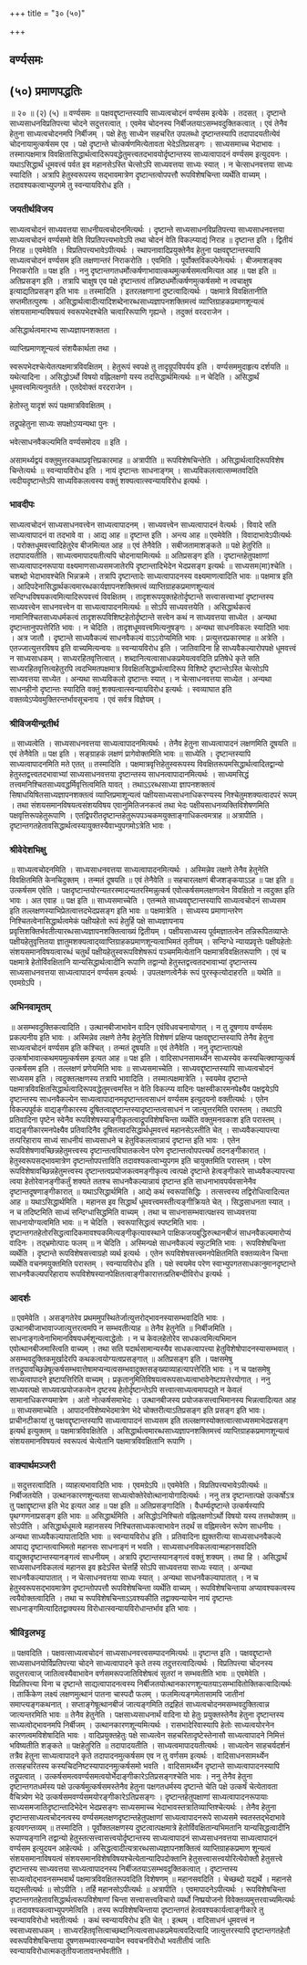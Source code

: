 +++
title = "३० (५०)"

+++


## वर्ण्यसमः

## (५०) **प्रमाणपद्धतिः**

॥ २० ॥ (२) (५) ॥ वर्ण्यसमः ॥ पक्षवद्दृष्टान्तस्यापि साध्यत्वचोदनं वर्ण्यसम इत्येके । तदसत् । दृष्टान्ते साध्यसाधनविप्रतिपत्त्या चोदने सदुत्तरत्वात् । एवमेव चोदनस्य निर्बीजतयाऽसम्भवदुक्तिकत्वात् । एवं तेनैव हेतुना साध्यत्वचोदनमपि निर्बीजम् । पक्षे हेतुः साध्येन सहचरित उपलब्धो दृष्टान्तस्यापि तदापादयतीत्येवं चोदनायामुत्कर्षसम एव । पक्षे दृष्टान्ते चोत्कर्षणमित्येतावता भेदेऽतिप्रसङ्गः । साध्यसमाच्च भेदाभावः । तस्मात्पक्षमात्र विवक्षितासिद्धार्थत्वादिरूपवद्धेतुमत्त्वतदभावयोर्दृष्टान्तस्य साध्यत्वापादनं वर्ण्यसम इत्युदयनः । यथाऽसिद्धार्थं धूमवत्त्वं पर्वत इव महानसेऽस्ति चेत्सोऽपि साध्यवत्तया साध्यः स्यात् । न चेत्साधनवत्तया साध्यः स्यादिति । अत्रापि हेतुस्वरूपस्य सद्भावमात्रेण दृष्टान्तत्वोपपत्तौ रूपविशेषचिन्ता व्यर्थेति वाच्यम् । तदावश्यकत्वाभ्युपगमे तु स्वन्यायविरोध इति ।

### **जयतीर्थविजय**

साध्यत्वचोदनं साध्यवत्तया साधनीयत्वचोदनमित्यर्थः । दृष्टान्ते साध्यसाधनविप्रतिपत्त्या साध्यसाधनवत्तया साध्यत्वचोदनं वर्ण्यसमो वेति विप्रतिपत्त्यभावेऽपि तथा चोदनं वेति विकल्प्याद्यं निराह ॥ दृष्टान्त इति । द्वितीयं निराह ॥ एवमेवेति । विप्रतिपत्त्यभावेऽपीत्यर्थः । स्थापनावादिप्रयुक्तेनैव हेतुना पक्षवद्दृष्टान्तस्यापि साध्यत्वचोदनं वर्ण्यसम इति लक्षणान्तरं निराकरोति । एवमिति । पूर्वोक्तविकल्पेनेत्यर्थः । बीजमाशङ्क्य निराकरोति ॥ पक्ष इति । ननु दृष्टान्तगतधर्मोत्कर्षणाभावात्कथमुत्कर्षसमत्वमित्यत आह ॥ पक्ष इति ॥ अतिप्रसङ्ग इति । तत्रापि चाक्षुष एव पक्षे दृष्टान्तत्वं तन्निष्ठधर्मोत्कर्षणमुत्कर्षसमो न त्वचाक्षुष इत्याद्यतिप्रसङ्ग इति भावः ॥ तस्मादिति । इतरलक्षणानां दुष्टत्वादित्यर्थः । पक्षमात्रे विवक्षितानीति सप्तमीतत्पुरुषः । असिद्धार्थत्वादीत्यादिशब्देनारब्धसाध्यज्ञापनशक्तिमत्त्वं व्याप्तिग्राहकप्रमाणशून्यत्वं संशयसामान्यविषयत्वं स्वरूपभेदश्चेति चत्वारिरूपाणि गृह्यन्ते । तदुक्तं वरदराजेन ।

असिद्धार्थत्वमारभ्य साध्यज्ञापनशक्तता ।

व्याप्तिप्रमाणशून्यत्वं संशयैकार्थता तथा ।

स्वरूपभेदश्चेत्येतत्पक्षमात्रविवक्षितम् । हेतुरूपं स्वपक्षे तु तादृग्रूपविपर्यय इति । वर्ण्यसममुदाहृत्य दर्शयति ॥ यथेत्यादिना । असिद्धोऽर्थो विषयो वह्निलक्षणो यस्य तदसिद्धार्थमित्यर्थः ॥ न चेदिति । असिद्धार्थं धूमवत्त्वमित्यनुवर्तते । एतदेवोक्तं वरदराजेन ।

हेतोस्तु यादृशं रूपं पक्षमात्रविवक्षितम् ।

तद्रूपहेतुना साध्यः सपक्षोऽप्यन्यथा पुनः ।

भवेत्साधनवैकल्यमिति वर्ण्यसमोदय ॥ इति ।

असामर्थ्यद्वयं वक्तुमुत्तरकथाप्रवृत्तिप्रकारमाह ॥ अत्रापीति ॥ रूपविशेषचिन्तेति । असिद्धार्थत्वादिरूपविशेष चिन्तेत्यर्थः ॥ स्वन्यायविरोध इति । नायं दृष्टान्तः साधनाङ्गम् । साध्यविकलत्वात्सम्मतवदिति त्वदीयदृष्टान्तेऽपि साध्यविकलत्वस्य वक्तुं शक्यत्वात्स्वन्यायविरोध इत्यर्थः ।

### **भावदीपः**

साध्यत्वचोदनं साध्यसाधनवत्त्वेन साध्यत्वापादनम् । साध्यवत्त्वेन साध्यत्वापादनं वेत्यर्थः । विवादे सति साध्यत्वापादनं वा तदभावे वा । आद्य आह ॥ दृष्टान्त इति । अन्त्य आह ॥ एवमेवेति । विवादाभावेऽपीत्यर्थः । परोक्तधूमवत्त्वादिहेतुरेव बीजमित्यत आह ॥ एवं तेनैवेति । सबीजतामाशङ्कते ॥ पक्षे हेतुरिति ॥ तदापादयतीति । साध्यत्वमापादयतीत्यपि चोदनायामित्यर्थः ॥ अतिप्रसङ्ग इति । दृष्टान्तहेतुपक्षाणां साध्यत्वापादनरूपाया वक्ष्यमाणसाध्यसमजातेरपि दृष्टान्तादिभेदेन भेदप्रसङ्ग इत्यर्थः ॥ साध्यसम(मा)श्चेति । चशब्दो भेदाभावश्चेति भिन्नक्रमे । तत्रापि दृष्टान्तादेः साध्यत्वापादनस्य वक्ष्यमाणत्वादिति भावः ॥ पक्षमात्र इति । आदिपदेनासिद्धार्थकत्वमारब्धकार्यज्ञापनशक्तिमत्त्वं व्याप्तिग्राहकप्रमाणशून्यत्वं सन्दिग्धविषयकत्वमित्यादिरूपवत्त्वं विवक्षितम् । तादृशरूपयुक्तहेतोर्दृष्टान्ते सत्त्वासत्त्वाभ्यां दृष्टान्तस्य साध्यवत्त्वेन साधनवत्त्वेन वा साध्यत्वापादनमित्यर्थः ॥ सोऽपि साध्यवत्तयेति । असिद्धार्थकत्वं नामानिश्चितसाध्यधर्मकत्वं तादृशरूपविशिष्टहेतोर्दृष्टान्ते सत्त्वेन कथं न साध्यवत्तया साध्येत । अन्यथा दृष्टान्तानुपपत्तेरिति भावः । न चेदिति । तादृशधूमवत्त्वमित्यनुषङ्गः । अन्यथा साधनविकलः स्यादिति भावः । अत्र जातौ । दृष्टान्ते साध्यवैकल्यं साधनवैकल्यं वाऽऽरोप्यमिति भावः । प्रत्युत्तरप्रकारमाह ॥ अत्रेति । एतज्जात्युत्तरविषय इति वाच्यमित्यन्वयः ॥ स्वन्यायविरोध इति । जातिवादिना हि साध्यवैकल्यारोपपक्षे धूमवत्त्वं न साध्यसाधकम् । साध्यरहितवृत्तित्वात् । शब्दानित्यत्वासाधकप्रमेयत्ववदिति प्रतिषेधे कृते सति साध्यरहितवृत्तित्वहेतुरपि त्वदभिमतपक्षमात्र विवक्षितसिद्धार्थत्वादिरूप विशिष्टे दृष्टान्तेऽस्ति चेत्सोऽपि साध्यवत्तया साध्येत । अन्यथा साध्यविकलो दृष्टान्तः स्यात् । न चेत्साधनवत्तया साध्येत । अन्यथा साधनहीनो दृष्टान्तः स्यादिति वक्तुं शक्यत्वात्स्वन्यायविरोध इत्यर्थः । स्वव्याघात इति वक्तव्येऽप्येवमुक्तिरन्तर्भावसूचनाय । एवं सर्वत्र विज्ञेयम् ।

### **श्रीविजयीन्द्रतीर्थ**

॥ साध्यत्वेति । साध्यसाधनवत्तया साध्यत्वापादनमित्यर्थः । तेनैव हेतुना साध्यत्वापादनं लक्षणमिति दूषयति ॥ एवं तेनैवेति ॥ पक्ष इति । सङ्ग्राहकं लक्षणं प्रागेवोक्तमिति भावः ॥ साध्येति । दृष्टान्तस्यापि साध्यत्वापादनमिति मते एतत् ॥ तस्मादिति । पक्षमात्रवृत्तिहेतुस्वरूपस्य विवक्षितरूपमसिद्धार्थत्वादितद्वान्यो हेतुस्तद्वत्त्वतदभावाभ्यां साध्यसाधनवत्तया दृष्टान्तस्य साधनत्वापादानमित्यर्थः । साध्यमसिद्धं तत्त्वमनिश्चितसाध्यवद्धर्मिवृत्तित्वमिति यावत् । तथाऽऽरब्धसाध्या ज्ञापनशक्तत्वं सिषाधयिषितसाध्यज्ञापनशक्तत्वं व्याप्तिप्रमाशून्यत्वं पक्षीयसाध्यसाधनाधिकरण्यस्य निश्चेतुमशक्यत्वादपरं रूपम् । तथा संशयसमानविषयत्वसंशयविषय एवानुमितिजनकत्वं तथा भेदः पक्षीयसाधनव्यक्तिविशेषणमिति पक्षवृत्तिरूपहेतुरूपाणि । एतद्विपरीतदृष्टान्तहेतुरूपपञ्चकमयुक्ताङ्गाधिकत्वमत्राह ॥ अत्रापीति । दृष्टान्तगतहेतावसिद्धार्थत्वस्यायुक्तस्यैवाभ्युपगमोऽत्रेति भावः ।

### **श्रीवेदेशभिक्षु**

॥ साध्यत्वचोदनमिति । साध्यसाधनवत्तया साध्यत्वापादनमित्यर्थः । अस्मिन्नेव लक्षणे तेनैव हेतुनेति विवक्षितमिति केनचिदुक्तम् । तन्मतं दूषयति ॥ एवं तेनैवेति ॥ सहचारलक्षणं बीजशङ्कयाऽऽह ॥ पक्ष इति ॥ उत्कर्षसम एवेति । पक्षदृष्टान्तयोरन्यतरस्मादन्यतरस्मिन्नुत्कर्ष एवोत्कर्षसमलक्षणत्वेन विवक्षितो न त्वदुक्त इति भावः । अत एवाह ॥ पक्ष इति ॥ साध्यसमाच्चेति । एतन्मते साध्यवद्दृष्टान्तस्यापि साध्यत्वचोदनं साध्यसम इति तल्लक्षणस्याभिप्रेतत्वात्तदभेदप्रसङ्ग इति भावः ॥ पक्षमात्रेति । साध्यस्य प्रमाणान्तरेण निश्चितत्वेनासिद्धार्थत्वमेकं पक्षीयहेतो रूपं हेतुर्हि पक्षे साध्यज्ञापनाय प्रवृत्तिशक्तिर्भवतीत्यारब्धसाध्यज्ञापनशक्तित्वाख्यं द्वितीयम् । पक्षीयसाध्यस्य पूर्वमज्ञातत्वेन तन्निरूपितव्याप्तेः पक्षीयहेतुवृत्तितया ज्ञातुमशक्यत्वाद्य्वाप्तिग्राहकप्रमाणशून्यत्वाभिमतं तृतीयम् । सन्दिग्धे न्यायप्रवृत्तेः पक्षीयहेतोः संशयसमानविषयत्वारब्धं चतुर्थं पक्षीयहेतुस्वरूपविशेषरूपं पञ्चममित्येतानि पक्षमात्रविवक्षितरूपाणि । एवं च पक्षमात्रे हेतोर्विवक्षितानि यान्यसिद्धार्थत्वादीनि रूपाणि तद्वान्यो हेतुस्तद्वत्त्वतदभावाभ्यां दृष्टान्तस्य साध्यसाधनवत्तया साध्यत्वापादनं वर्ण्यसम इत्यर्थः । उपलक्षणत्वेनैकं रूपं पुरस्कृत्योदाहरति ॥ यथेति ॥ एवमग्रेऽपि ।

### **अभिनवामृतम्**

॥ असम्भवदुक्तिकत्वादिति । उत्थानबीजाभावेन वादिन एवंविधवचनायोगात् । न तु दूषणाय वर्ण्यसमः प्रकल्पनीय इति भावः । अस्मिन्नेव लक्षणे तेनैव हेतुनेति विशेषणं प्रक्षिप्य पक्षवद्दृष्टान्तस्यापि तेनैव हेतुना साध्यत्वचोदनं वर्ण्यसम इति कश्चित् । तन्मतं दूषयति ॥ एवं तेनैवेति । ननु दृष्टान्तात्पक्षे उत्कर्षाभावात्कथमयमुत्कर्षसम इत्यत आह ॥ पक्ष इति । वादिसाधनसामर्थ्येन साध्यस्येव कस्यचित्क्वाप्युत्कर्ष उत्कर्षसम इति । तल्लक्षणं प्रणेयमिति भावः ॥ साध्यसमाच्चेति । साध्यवद्दृष्टान्तस्यापि साध्यत्वचोदनं साध्यसम इति । त्वदुक्तलक्षणस्य तत्रापि भावादिति । तस्मात्पक्षमात्रेति । स्वयमेव दृष्टान्ते पक्षमात्रविवक्षितसिद्धार्थत्वादिरूपवद्धेतुमत्त्वमस्ति न वेति विकल्प्य वादिनः पक्षस्वीकारमनपेक्ष्यैव पक्षद्वयेऽपि दृष्टान्तस्य साधनवैकल्येन साध्यत्वापादानमदृष्टान्तत्वसाधनं वर्ण्यसम इत्युदयनो वक्तीत्यर्थः । एतेन विकल्पपूर्वकं वाद्यङ्गीकारस्य दूषितत्वाद्दृष्टान्तस्यादृष्टान्तत्वसाधनं न जात्युत्तरमिति परास्तम् । तथाऽपि प्रतिवादिना पृष्टेन स्वेनैव रूपविशेषस्याङ्गीकृतत्वाद्रूपविशेषचिन्ता व्यर्थेति वक्तुमनवकाश इति परास्तम् । वाद्यङ्गीकारमनपेक्ष्यैव प्रतिवादिनैव दूषितत्वादसिद्धार्थधूमवत्त्वं महानसेऽस्तीति चेत् । साध्यवैकल्यापत्त्या तत्परिहाराय साध्यं साधनीयं साध्यसाधने च हेतुविकलत्वान्नायं दृष्टान्त इति भावः । एतेन रूपविशेषणावच्छिन्नहेतुमत्त्वस्य दृष्टान्तत्वविघातकत्वेन परेण दृष्टान्तत्वोपपत्त्यर्थं तदनङ्गीकारात् । हेतुस्वरूपसद्भावमात्रेण दृष्टान्तोपपत्ताविति तदावश्यकत्वाभ्युपगम इति चायुक्तमिति परास्तम् । परेण रूपविशेषावच्छिन्नहेतुमत्त्वस्य दृष्टान्तत्वप्रयोजकत्वमङ्गीकृत्य त्वत्पक्षे दृष्टान्ते हेत्वङ्गीकारे साध्यवैकल्यापत्त्या त्वया हेतोरेवानङ्गीकर्तुं शक्यते ततश्च साधनवैकल्यान्नायं दृष्टान्त इति साधनाभावपर्यवसानेनैव दृष्टान्तदूषणाङ्गीकारात् ॥ यथाऽसिद्धार्थमिति । आद्ये कथं स्वरूपासिद्धिः । तत्सत्त्वस्य तद्विरोधित्वादित्यत आह ॥ यथाऽसिद्धार्थमिति । महानस इव सिद्धार्थं धूमवत्त्वमस्तीत्यङ्गीक्रियते चेत् । सिद्धसाधनता स्यात् । न च तदिष्टमिति साध्यं सन्दिग्धासिद्धमिति वाच्यम् । तथा च साधनासम्भवात्पक्षस्य साध्यवत्तया साधनायोग्यत्वमिति भावः ॥ न चेदिति । स्वरूपासिद्धत्वं स्पष्टमिति भावः । दृष्टान्तगतहेतोरसिद्धत्वादिकमावश्यकमित्यङ्गीकृत्यावस्थाने पाक्षिकजयबुद्धिरुत्थानबीजं साधनवैकल्यमारोप्यं वादिनः । तद्भ्रमोत्पादः फलम् ॥ न चेदिति । अस्मिन्पक्षे साधनवैकल्यं स्फुटमिति भावः । रूपविशेषचिन्ता व्यर्थेति । दृष्टान्ते रूपविशेषसत्त्वाग्रहो व्यर्थ इत्यर्थः । एतेन रूपविशेषसत्त्वमनपेक्षितमिति वक्तव्यत्वेन चिन्ता व्यर्थेति वचनमयुक्तमिति परास्तम् । स्वन्यायविरोध इति । पक्षे स्वयमेव परेण स्वाभ्युपगतसाधकानुमानदृष्टान्ते साधनवैकल्यपरिहाराय रूपविशेषस्यानपेक्षितत्वाङ्गीकारात्तत्प्रतिबन्दीविरोध इत्यर्थः ।

### **आदर्शः**

॥ एवमेवेति । असङ्गतेरेव प्रथममुपस्थितेर्जात्युत्तरोद्भावनस्यासम्भवादिति भावः । उत्थानबीजाभावाज्जात्युत्तरत्वमपि न सम्भवतीत्याह ॥ तेनैव हेतुनेति ॥ निर्बीजमिति । साधनाङ्गत्वेनाभिमानविषयधर्मशून्यत्वाद्धेतोः । न च केवलहेतोरेव साधकत्वमित्यभिमान एवोत्थानबीजमास्त्विति वाच्यम् । तथा सति पदार्थसामान्यस्यैव साधकत्वापत्त्या हेतुविशेषोपादनस्यासम्भवात् । असम्भवदुक्तिकमूर्खादेरपि कथकत्वयोग्यत्वप्रसङ्गात् ॥ अतिप्रसङ्ग इति । पक्षसमेषु तत्तद्रूपावच्छिन्नेषूत्कर्षसम्भवात्तेषामप्यन्यत्वसम्भवादुक्तसङ्ख्याव्याहत्यापत्तेरिति भावः । न च पक्षसमेषु साध्यत्वापादने इष्टापत्तिरिति वाच्यम् । प्रकृतानुमितिविषयत्वरूपसाध्यत्वाभावेनेष्टापत्तेरयोगात् । ननु साध्यवत्पक्षे साध्यवत्प्रयोजकत्वेन दृष्टस्य हेतोर्दृष्टान्तेऽपि सत्त्वात्साध्यत्वमापद्यते न केवलं सामानाधिकरण्यमात्रेण । अतो नोत्कर्षसमाभेदः । उत्थानबीजस्य प्रयोजकसत्त्वाभिमानस्य भिन्नत्वादित्यत आह ॥ साध्यसमाच्चेति । आपादनविशेष्यभेदमात्रेण भेदे चोक्तरीत्याऽतिप्रसङ्ग इति प्रसङ्ग इति भावः। प्राचीनटीकायां तु पक्षवद्दृष्टान्तस्यापि साध्यत्वापादनं साध्यसम इति तल्लक्षणस्योक्तत्वात्साध्यसमाभेदप्रसङ्ग इत्यर्थ इत्युक्तम् ॥ पक्षमात्रविवक्षितेति । असिद्धार्थत्वमारब्धसाध्यज्ञापनशक्तिमत्त्वं व्याप्तिग्राहकप्रमाणशून्यत्वं संशयसमानविषयत्वं स्वरूपत्वं चेत्येतानि पक्षमात्रविवक्षितानि रूपाणि ।

### **वाक्यार्थमञ्जरी**

॥ सदुत्तरत्वादिति । व्याहत्यभावादिति भावः । एवमग्रेऽपि ॥ एवमेवेति । विप्रतिपत्त्यभावेऽपीत्यर्थः ॥ निर्बीजतयेति । उत्थानकारणशून्यतया साध्यत्वोक्तेरेवोत्थानायोगादित्यर्थः । ननु तत्र दृष्टान्तात्पक्षे उत्कर्षोऽत्र तु पक्षाद्दृष्टान्त इति भेद इत्यत आह ॥ पक्ष इति ॥ अतिप्रसङ्गादिति । वैधर्म्यदृष्टान्ते उत्कर्षस्यापि पृथग्गणनाप्रसङ्ग इति भावः ॥ असिद्धार्थमिति । असिद्धोऽनिश्चितो वह्निलक्षणोऽर्थो विषयो यस्य तत्तथोक्तम् ॥ सोऽपीति । असिद्धार्थधूमत्वे महानसस्य निश्चितसाध्यकत्वाभावेन तदर्थं स वह्निमत्त्वेन रूपेण साधनीयः । अन्यथा साध्यवैकल्यापातादिति भावः ॥ स्वन्यायविरोध इति । प्रतिवादिना ह्युक्तरीत्या साध्यसाधनवैकल्ये आपाद्य दृष्टान्तत्वाभिमतो महानसः साधनाङ्गं न भवति । साध्यसाधनविकलत्वान्महानसवदिति वाद्युक्तदृष्टान्तस्यानङ्गत्वं साधनीयम् । अत्रापि दृष्टान्तस्यानङ्गत्वं वक्तुं शक्यम् । तथा हि । असिद्धार्थं साध्यसाधनविकलत्वं महानस इव ह्रदेऽस्ति चेत्तर्हि सोऽपि साध्यवत्तया साध्यः स्यात् । अन्यथा साधनवैकल्यापातात् । न चेत्साधनवत्तया साध्यः स्यात् । अन्यथा साधनवैकल्यापातात् । न च हेतुस्वरूपसद्भावमात्रेण दृष्टान्तोपपत्तौ रूपविशेषचिन्ता व्यर्थेति वाच्यम् । रूपविशेषचिन्ताया अप्यावश्यकत्वस्य त्वयैवोक्तत्वादिति । तथा च रूपविशेषचिन्ताऽऽवश्यकीति तद्वाक्यन्यायेन नायं दृष्टान्तः साधनाङ्गमित्यादितद्वाक्यस्य विरोधात्स्वन्यायविरोधान्तर्भाव इति भावः ।

### **श्रीविट्टलभट्ट**

॥ पक्षवदिति । पक्षवत्साध्यत्वचोदनं साध्यसाधनवत्त्वसम्पादनमित्यर्थः ॥ दृष्टान्त इति । पक्षवद्दृष्टान्ते साध्यसाधनयोर्विप्रतिपत्त्या चोदने साध्यत्वापादने कृते तस्य तदुत्तरत्वादित्यर्थः । विप्रतिपत्त्या चोदनस्य सदुत्तरत्वाज् जातित्वस्यैवाभावेन वर्णसमरूपजातिविशेषत्वं सुतरां न सम्भवतीति भावः ॥ एवमेवेति । विप्रतिपत्त्या विना च दृष्टान्ते साद्यत्वापादनत्वस्य निर्बीजतयोत्थानकारणशून्यतयाऽसम्भावितोक्तिकत्वादित्यर्थः । तार्किकेण लक्ष्यं लक्षणमुत्थानं पातना चास्पदौ फलम् । फलमित्यङ्गमेतासामपि जातीनां समाप्त्यङ्गकथनात् । सप्ताङ्गेषूत्थानबीजं जात्यङ्गमिति तद्रहितं साध्यत्वचोदनमसम्भवदुक्तित्वान्न जात्यन्तरमिति भावः ॥ तेनैव हेतुनेति । पक्षसाध्यसाधनार्थं वादिना यो हेतुः प्रयुक्तस्तेनैव हेतुना दृष्टान्तस्य साध्यत्वोद्भावनमपि निर्बीजम् । उत्थानकारणशून्यमित्यर्थः । रासभादेरिवास्यापि हेतोः साध्यत्वयोरनेन कारणत्वमविशेषादिति भावः । वादिप्रयुक्तहेतुः पक्षे साध्यत्वेन सहचरितादृष्टेस्तेनासौ साध्यत्वापादने निमित्तं भविष्यतीति शङ्कते ॥ पक्षहेतुरिति ॥ तदापादयतीति । साध्यत्वमापादयतीत्यर्थः । साध्यत्वेन साहचर्यदर्शनं तत्रैव हेतुना साध्यत्वापादने कृते तदापादनमुत्कर्षसम एव न तु वर्णसम इत्यर्थः । वादिसाधनसामर्थ्येन तत्सहचरितस्य कस्यचिदनिष्टस्यापादनमुत्कर्षसमो भवति । वादिसामर्थ्येन दृष्टान्ते साध्यत्वापादनस्यापि तद्रूपत्वात् । उत्कर्षसमत्ववर्ण्यसमत्वयोर्भेदाङ्गीकारेऽतिप्रसङ्गश्चेति भावः । ननु तेनैव हेतुना दृष्टान्तगतधर्मस्य पक्षे उत्कर्षमुत्कर्षसमस्तेनैव हेतुना पक्षगतधर्मस्य दृष्टान्ते चेति पक्षे उत्कर्षं चेत्येतावता वैचित्र्येण भेदे उत्कर्षसमवर्ण्यसमयोरङ्गीकारेऽतिप्रसङ्गः । दृष्टान्तहेतुपक्षाणां साध्यत्वापादनरूपायाः साध्यसमजातिदृष्टान्तादिभेदेन भेदप्रसङ्गः साध्यसमाच्च भेदाभावस्तत्रातिव्याप्तिश्चेत्यर्थः । तेनैव हेतुना दृष्टान्तसाध्यत्वचोदनत्वस्य वर्ण्यसमलक्षणदृष्टान्तहेतुपक्षाणां साध्यत्वापादनरूपे साध्यसमे स्वतस्तद्भेदाभावे इत्यवगन्तव्यम् ॥ तस्मादिति । पूर्वोक्तलक्षणस्य दुष्टत्वात्पक्षमात्रे हेतोर्विवक्षितान्यभिमतानि यान्यसिद्धत्वादीनि रूपाण्यङ्गानि तद्वान्यो हेतुस्तत्सत्त्वासत्त्वयोर्दृष्टान्तस्य साध्यत्वापादनं साध्यसाधनवत्तया साध्यत्वापादनं वर्ण्यसम इत्युदयन आहेत्यर्थः । असिद्धत्वादीत्यत्रारब्धसाध्यज्ञापनशक्तित्वं व्याप्तिग्राहकप्रमाण शून्यत्वं संशयसमानाविषयत्वं संशयसमानविशेषविषयश्चेत्येतान्यादिपदोक्तानि हेतुसत्त्वासत्त्वयोरित्येवोक्तौ हेतुसत्त्वे दृष्टान्तस्य साध्यवत्तया साध्यत्वापादनस्य निर्बीजतयाऽसम्भवदुक्तिकत्वात् । दृष्टान्तस्य साध्यत्वोद्भावनसम्भवार्थं पक्षमात्रविवक्षितरूपवदिति विशेषणम् ॥ महानसवदिति । चेच्छब्दो यद्यर्थे । महानसे यद्यस्तीत्यर्थः ॥ सोऽपीति । तर्हि महानसोऽपीत्यर्थः ॥ अत्रापीति । एवमापादनेऽपीत्यर्थः । रूपविशेषचिन्ता दृष्टान्तगतहेतावसिद्धार्थत्वरूपविशेषाणां चिन्ता सत्त्वासत्त्वविचारो व्यर्थो निष्प्रयोजनो विवेक्तव्यमुत्तरवाच्यमित्यर्थः ॥ तदावश्यकत्वाभ्युपगमेत्विति । तस्य रूपविशेषचिन्ताया दृष्टान्तगतं हेत्ववश्यकार्यत्वाङ्गीकारे तु स्वन्यायविरोधो भवतीत्यर्थः । कथं स्वन्यायविरोध इति चेत् । इत्थम् । वादिसाधनं धूमवत्त्वं न स्वसाध्यसाधकम् । साध्यरहितवृत्तित्वाच्छब्दानित्यत्वसाधकप्रमेयत्ववदित्यादि जात्युत्तरस्यापि दृष्टान्तगतहेतौ स्वरूपविशेषचिन्ताया दूषणसम्भवात्स्वन्यायेन स्ववचनविरोधो भवतीतीयं जातिः स्वन्यायविरोधात्मकतृतीयजातावन्तर्भवतीति ।

